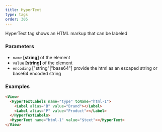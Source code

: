 ```yaml
---
title: HyperText
type: tags
order: 305
---
```


HyperText tag shows an HTML markup that can be labeled

### Parameters

-   `name` **[string]** of the element
-   `value` **[string]** of the element
-   `encoding` ["string"|"base64"] provide the html as an escaped string or base64 encoded string

### Examples

```html
<View>
  <HyperTextLabels name="type" toName="html-1">
    <Label alias="B" value="Brand"></Label>
    <Label alias="P" value="Product"></Label>
  </HyperTextLabels>
  <HyperText name="html-1" value="$text"></HyperText>
</View>
```
